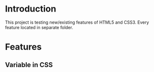 # Introduction

This project is testing new/existing features of HTML5 and CSS3.
Every feature located in separate folder.

# Features

## Variable in CSS
